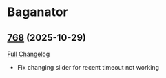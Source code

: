 # Baganator

## [768](https://github.com/TheMouseNest/Baganator/tree/768) (2025-10-29)
[Full Changelog](https://github.com/TheMouseNest/Baganator/compare/767...768) 

- Fix changing slider for recent timeout not working  

